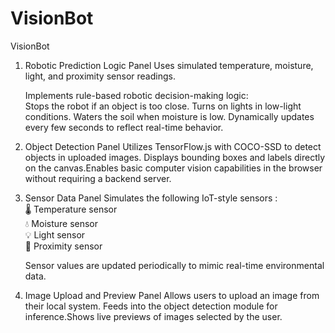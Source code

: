 # VisionBot
VisionBot 

1. Robotic Prediction Logic Panel
Uses simulated temperature, moisture, light, and proximity sensor readings.

    Implements rule-based robotic decision-making logic:     
    Stops the robot if an object is too close. Turns on lights in low-light conditions.
    Waters the soil when moisture is low. Dynamically updates every few seconds to reflect 
    real-time behavior.

2. Object Detection Panel
    Utilizes TensorFlow.js with COCO-SSD to detect objects in uploaded images. Displays        bounding boxes and labels directly on the canvas.Enables basic computer vision 
    capabilities in the browser without requiring a backend server.

3. Sensor Data Panel
    Simulates the following IoT-style sensors :     
    🌡️ Temperature sensor    
    💧 Moisture sensor    
    💡 Light sensor    
    📍 Proximity sensor
    
    Sensor values are updated periodically to mimic real-time environmental data.

4. Image Upload and Preview Panel
    Allows users to upload an image from their local system. Feeds into the object 
    detection module for inference.Shows live previews of images selected by the user.
